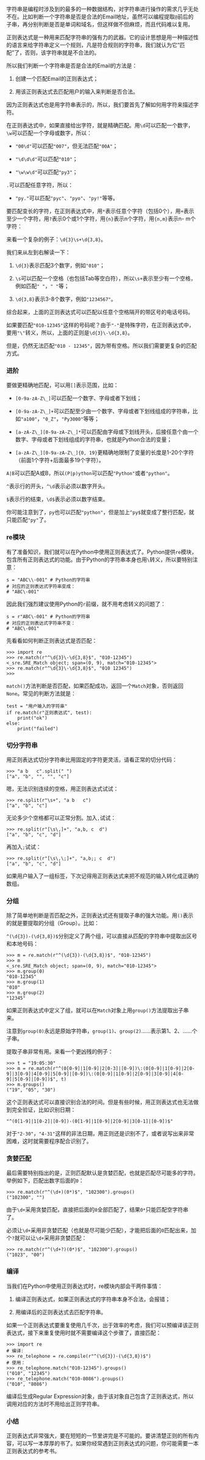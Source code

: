 字符串是编程时涉及到的最多的一种数据结构，对字符串进行操作的需求几乎无处不在。比如判断一个字符串是否是合法的Email地址，虽然可以编程提取`@`前后的子串，再分别判断是否是单词和域名，但这样做不但麻烦，而且代码难以复用。

正则表达式是一种用来匹配字符串的强有力的武器。它的设计思想是用一种描述性的语言来给字符串定义一个规则，凡是符合规则的字符串，我们就认为它“匹配”了，否则，该字符串就是不合法的。

所以我们判断一个字符串是否是合法的Email的方法是：

  1. 创建一个匹配Email的正则表达式；

  2. 用该正则表达式去匹配用户的输入来判断是否合法。

因为正则表达式也是用字符串表示的，所以，我们要首先了解如何用字符来描述字符。

在正则表达式中，如果直接给出字符，就是精确匹配。用`\d`可以匹配一个数字，`\w`可以匹配一个字母或数字，所以：

  * `"00\d"`可以匹配`"007"`，但无法匹配`"00A"`；

  * `"\d\d\d"`可以匹配`"010"`；

  * `"\w\w\d"`可以匹配`"py3"`；

`.`可以匹配任意字符，所以：

  * `"py."`可以匹配`"pyc"`、`"pyo"`、`"py!"`等等。

要匹配变长的字符，在正则表达式中，用`*`表示任意个字符（包括0个），用`+`表示至少一个字符，用`?`表示0个或1个字符，用`{n}`表示n个字符，用`{n,m}`表示n-
m个字符：

来看一个复杂的例子：`\d{3}\s+\d{3,8}`。

我们来从左到右解读一下：

  1. `\d{3}`表示匹配3个数字，例如`"010"`；

  2. `\s`可以匹配一个空格（也包括Tab等空白符），所以`\s+`表示至少有一个空格，例如匹配`" "`，`" "`等；

  3. `\d{3,8}`表示3-8个数字，例如`"1234567"`。

综合起来，上面的正则表达式可以匹配以任意个空格隔开的带区号的电话号码。

如果要匹配`"010-12345"`这样的号码呢？由于`"-"`是特殊字符，在正则表达式中，要用`"\"`转义，所以，上面的正则是`\d{3}\-\d{3,8}`。

但是，仍然无法匹配`"010 - 12345"`，因为带有空格。所以我们需要更复杂的匹配方式。

### 进阶

要做更精确地匹配，可以用`[]`表示范围，比如：

  * `[0-9a-zA-Z\_]`可以匹配一个数字、字母或者下划线；

  * `[0-9a-zA-Z\_]+`可以匹配至少由一个数字、字母或者下划线组成的字符串，比如`"a100"`，`"0_Z"`，`"Py3000"`等等；

  * `[a-zA-Z\_][0-9a-zA-Z\_]*`可以匹配由字母或下划线开头，后接任意个由一个数字、字母或者下划线组成的字符串，也就是Python合法的变量；

  * `[a-zA-Z\_][0-9a-zA-Z\_]{0, 19}`更精确地限制了变量的长度是1-20个字符（前面1个字符+后面最多19个字符）。

`A|B`可以匹配A或B，所以`(P|p)ython`可以匹配`"Python"`或者`"python"`。

`^`表示行的开头，`^\d`表示必须以数字开头。

`$`表示行的结束，`\d$`表示必须以数字结束。

你可能注意到了，`py`也可以匹配`"python"`，但是加上`^py$`就变成了整行匹配，就只能匹配`"py"`了。

### re模块

有了准备知识，我们就可以在Python中使用正则表达式了。Python提供`re`模块，包含所有正则表达式的功能。由于Python的字符串本身也用`\`转义，所以要特别注意：

    
    
    s = "ABC\\-001" # Python的字符串
    # 对应的正则表达式字符串变成：
    # "ABC\-001"
    

因此我们强烈建议使用Python的`r`前缀，就不用考虑转义的问题了：

    
    
    s = r"ABC\-001" # Python的字符串
    # 对应的正则表达式字符串不变：
    # "ABC\-001"
    

先看看如何判断正则表达式是否匹配：

    
    
    >>> import re
    >>> re.match(r"^\d{3}\-\d{3,8}$", "010-12345")
    <_sre.SRE_Match object; span=(0, 9), match="010-12345">
    >>> re.match(r"^\d{3}\-\d{3,8}$", "010 12345")
    >>>
    

`match()`方法判断是否匹配，如果匹配成功，返回一个`Match`对象，否则返回`None`。常见的判断方法就是：

    
    
    test = "用户输入的字符串"
    if re.match(r"正则表达式", test):
        print("ok")
    else:
        print("failed")
    

### 切分字符串

用正则表达式切分字符串比用固定的字符更灵活，请看正常的切分代码：

    
    
    >>> "a b   c".split(" ")
    ["a", "b", "", "", "c"]
    

嗯，无法识别连续的空格，用正则表达式试试：

    
    
    >>> re.split(r"\s+", "a b   c")
    ["a", "b", "c"]
    

无论多少个空格都可以正常分割。加入`,`试试：

    
    
    >>> re.split(r"[\s\,]+", "a,b, c  d")
    ["a", "b", "c", "d"]
    

再加入`;`试试：

    
    
    >>> re.split(r"[\s\,\;]+", "a,b;; c  d")
    ["a", "b", "c", "d"]
    

如果用户输入了一组标签，下次记得用正则表达式来把不规范的输入转化成正确的数组。

### 分组

除了简单地判断是否匹配之外，正则表达式还有提取子串的强大功能。用`()`表示的就是要提取的分组（Group）。比如：

`^(\d{3})-(\d{3,8})$`分别定义了两个组，可以直接从匹配的字符串中提取出区号和本地号码：

    
    
    >>> m = re.match(r"^(\d{3})-(\d{3,8})$", "010-12345")
    >>> m
    <_sre.SRE_Match object; span=(0, 9), match="010-12345">
    >>> m.group(0)
    "010-12345"
    >>> m.group(1)
    "010"
    >>> m.group(2)
    "12345"
    

如果正则表达式中定义了组，就可以在`Match`对象上用`group()`方法提取出子串来。

注意到`group(0)`永远是原始字符串，`group(1)`、`group(2)`……表示第1、2、……个子串。

提取子串非常有用。来看一个更凶残的例子：

    
    
    >>> t = "19:05:30"
    >>> m = re.match(r"^(0[0-9]|1[0-9]|2[0-3]|[0-9])\:(0[0-9]|1[0-9]|2[0-9]|3[0-9]|4[0-9]|5[0-9]|[0-9])\:(0[0-9]|1[0-9]|2[0-9]|3[0-9]|4[0-9]|5[0-9]|[0-9])$", t)
    >>> m.groups()
    ("19", "05", "30")
    

这个正则表达式可以直接识别合法的时间。但是有些时候，用正则表达式也无法做到完全验证，比如识别日期：

    
    
    "^(0[1-9]|1[0-2]|[0-9])-(0[1-9]|1[0-9]|2[0-9]|3[0-1]|[0-9])$"
    

对于`"2-30"`，`"4-31"`这样的非法日期，用正则还是识别不了，或者说写出来非常困难，这时就需要程序配合识别了。

### 贪婪匹配

最后需要特别指出的是，正则匹配默认是贪婪匹配，也就是匹配尽可能多的字符。举例如下，匹配出数字后面的`0`：

    
    
    >>> re.match(r"^(\d+)(0*)$", "102300").groups()
    ("102300", "")
    

由于`\d+`采用贪婪匹配，直接把后面的`0`全部匹配了，结果`0*`只能匹配空字符串了。

必须让`\d+`采用非贪婪匹配（也就是尽可能少匹配），才能把后面的`0`匹配出来，加个`?`就可以让`\d+`采用非贪婪匹配：

    
    
    >>> re.match(r"^(\d+?)(0*)$", "102300").groups()
    ("1023", "00")
    

### 编译

当我们在Python中使用正则表达式时，re模块内部会干两件事情：

  1. 编译正则表达式，如果正则表达式的字符串本身不合法，会报错；

  2. 用编译后的正则表达式去匹配字符串。

如果一个正则表达式要重复使用几千次，出于效率的考虑，我们可以预编译该正则表达式，接下来重复使用时就不需要编译这个步骤了，直接匹配：

    
    
    >>> import re
    # 编译:
    >>> re_telephone = re.compile(r"^(\d{3})-(\d{3,8})$")
    # 使用：
    >>> re_telephone.match("010-12345").groups()
    ("010", "12345")
    >>> re_telephone.match("010-8086").groups()
    ("010", "8086")
    

编译后生成Regular Expression对象，由于该对象自己包含了正则表达式，所以调用对应的方法时不用给出正则字符串。

### 小结

正则表达式非常强大，要在短短的一节里讲完是不可能的。要讲清楚正则的所有内容，可以写一本厚厚的书了。如果你经常遇到正则表达式的问题，你可能需要一本正则表达式的参考书。

